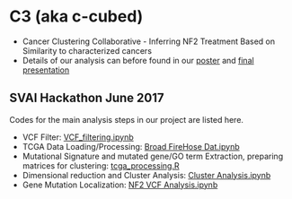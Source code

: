 # C3 (aka c-cubed)
* Cancer Clustering Collaborative - Inferring NF2 Treatment Based on Similarity to characterized cancers
* Details of our analysis can before found in our [poster](HackPoster.pdf) and [final presentation](C3finalpresentation.pdf)

## SVAI Hackathon June 2017
Codes for the main analysis steps in our project are listed here. 
* VCF Filter: [VCF_filtering.ipynb](VCF_filtering.ipynb)
* TCGA Data Loading/Processing: [Broad FireHose Dat\.ipynb](Broad%20FireHose%20Data.ipynb)
* Mutational Signature and mutated gene/GO term Extraction, preparing matrices for clustering: [tcga_processing.R](tcga_processing.R)
* Dimensional reduction and Cluster Analysis:	[Cluster Analysis.ipynb](Cluster%20Analysis.ipynb)
* Gene Mutation Localization: [NF2 VCF Analysis.ipynb](NF2%20VCF%20Analysis.ipynb)

